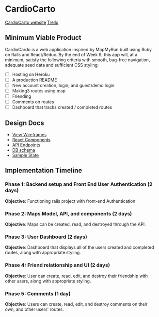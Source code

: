 # CardioCarto
[CardioCarto website](http://www.cardiocarto.com/)
[Trello](http://trello.com/b/cGD1sUuC/cardiocarto)
## Minimum Viable Product
CardioCardo is a web application inspired by MapMyRun built using Ruby on Rails and React/Redux. By the end of Week 9, this app will, at a minimum, satisfy the following criteria with smooth, bug-free navigation, adequate seed data and sufficient CSS styling:

 - [ ] Hosting on Heroku
 - [ ] A production README
 - [ ] New account creation, login, and guest/demo login
 - [ ] Making3 routes using map
 - [ ] Friending
 - [ ] Comments on routes
 - [ ] Dashboard that tracks created / completed routes

## Design Docs
 - [View Wireframes](/docs/wireframes)
 - [React Components](/docs/component-hierarchy.md)
 - [API Endpoints](/docs/api-endpoints.md)
 - [DB schema](/docs/schema.md)
 - [Sample State](/docs/sample-state.md)

## Implementation Timeline

### Phase 1: Backend setup and Front End User Authentication (2 days)
**Objective**: Functioning rails project with front-end Authentication

### Phase 2: Maps Model, API, and components (2 days)
**Objective**: Maps can be created, read, and destroyed through the API.

### Phase 3: User Dashboard (2 days)
**Objective**: Dashboard that displays all of the users created and completed routes, along with appropriate styling.

### Phase 4: Friend relationship and UI (2 days)
**Objective**: User can create, read, edit, and destroy their friendship with other users, along with appropriate styling.

### Phase 5: Comments (1 day)
**Objective**: Users can create, read, edit, and destroy comments on their own, and other users' routes.
